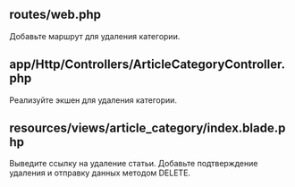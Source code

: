 ## routes/web.php
Добавьте маршрут для удаления категории.

## app/Http/Controllers/ArticleCategoryController.php
Реализуйте экшен для удаления категории.

## resources/views/article_category/index.blade.php
Выведите ссылку на удаление статьи. Добавьте подтверждение удаления и отправку данных методом DELETE.